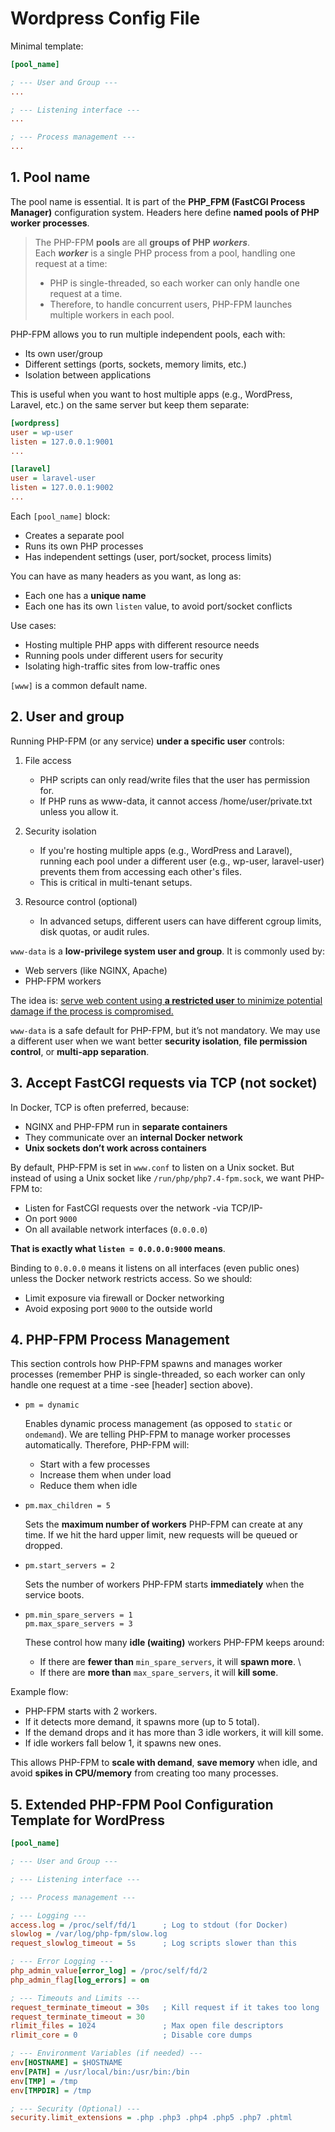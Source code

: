 # Wordpress Config File

Minimal template:

```ini
[pool_name]

; --- User and Group ---
...

; --- Listening interface ---
...

; --- Process management ---
...

```

## 1. Pool name

The pool name is essential. It is part of the **PHP_FPM (FastCGI Process Manager)** configuration system.
Headers here define **named pools of PHP worker processes**.

> The PHP-FPM **pools** are all **groups of PHP _workers_**. \
> Each **_worker_** is a single PHP process from a pool, handling one request at a time:
> - PHP is single-threaded, so each worker can only handle one request at a time.
> - Therefore, to handle concurrent users, PHP-FPM launches multiple workers in each pool.

PHP-FPM allows you to run multiple independent pools, each with:

- Its own user/group
- Different settings (ports, sockets, memory limits, etc.)
- Isolation between applications

This is useful when you want to host multiple apps (e.g., WordPress, Laravel, etc.) on the same server but keep them separate:

```ini
[wordpress]
user = wp-user
listen = 127.0.0.1:9001
...

[laravel]
user = laravel-user
listen = 127.0.0.1:9002
...
```

Each `[pool_name]` block:

- Creates a separate pool
- Runs its own PHP processes
- Has independent settings (user, port/socket, process limits)

You can have as many headers as you want, as long as:

- Each one has a **unique name**
- Each one has its own `listen` value, to avoid port/socket conflicts

Use cases:

- Hosting multiple PHP apps with different resource needs
- Running pools under different users for security
- Isolating high-traffic sites from low-traffic ones

`[www]` is a common default name.

## 2. User and group

Running PHP-FPM (or any service) **under a specific user** controls:
1. File access
    - PHP scripts can only read/write files that the user has permission for.
	- If PHP runs as www-data, it cannot access /home/user/private.txt unless you allow it.

2. Security isolation
	- If you're hosting multiple apps (e.g., WordPress and Laravel), running each pool under a different user (e.g., wp-user, laravel-user) prevents them from accessing each other's files.
	- This is critical in multi-tenant setups.

3. Resource control (optional)
	- In advanced setups, different users can have different cgroup limits, disk quotas, or audit rules.

`www-data` is a **low-privilege system user and group**.
It is commonly used by:
- Web servers (like NGINX, Apache)
- PHP-FPM workers

The idea is: <u>serve web content using **a restricted user** to minimize potential damage if the process is compromised.</u>

`www-data` is a safe default for PHP-FPM, but it’s not mandatory. We may use a different user when we want better **security isolation**, **file permission control**, or **multi-app separation**.

## 3. Accept FastCGI requests via TCP (not socket)

In Docker, TCP is often preferred, because:
- NGINX and PHP-FPM run in **separate containers**
- They communicate over an **internal Docker network**
- **Unix sockets don’t work across containers**

By default, PHP-FPM is set in `www.conf` to listen on a Unix socket. But instead of using a Unix socket like `/run/php/php7.4-fpm.sock`, we want PHP-FPM to:
- Listen for FastCGI requests over the network -via TCP/IP-
- On port `9000`
- On all available network interfaces (`0.0.0.0`)

**That is exactly what `listen = 0.0.0.0:9000` means**.

Binding to `0.0.0.0` means it listens on all interfaces (even public ones) unless the Docker network restricts access. So we should:
- Limit exposure via firewall or Docker networking
- Avoid exposing port `9000` to the outside world

## 4. PHP-FPM Process Management

This section controls how PHP-FPM spawns and manages worker processes (remember PHP is single-threaded, so each worker can only handle one request at a time -see [header] section above).

- `pm = dynamic`

	Enables dynamic process management (as opposed to `static` or `ondemand`). We are telling PHP-FPM to manage worker processes automatically. Therefore, PHP-FPM will:
	+ Start with a few processes
	+ Increase them when under load
	+ Reduce them when idle

- `pm.max_children = 5`

	Sets the **maximum number of workers** PHP-FPM can create at any time. If we hit the hard upper limit, new requests will be queued or dropped.

- `pm.start_servers = 2`

	Sets the number of workers PHP-FPM starts **immediately** when the service boots.

- `pm.min_spare_servers = 1` \
  `pm.max_spare_servers = 3`

	These control how many **idle (waiting)** workers PHP-FPM keeps around:
	+ If there are **fewer than** `min_spare_servers`, it will **spawn more**. \
	+ If there are **more than** `max_spare_servers`, it will **kill some**. 

Example flow:

- PHP-FPM starts with 2 workers.
- If it detects more demand, it spawns more (up to 5 total).
- If the demand drops and it has more than 3 idle workers, it will kill some.
- If idle workers fall below 1, it spawns new ones.

This allows PHP-FPM to **scale with demand**, **save memory** when idle, and avoid **spikes in CPU/memory** from creating too many processes.

## 5. Extended PHP-FPM Pool Configuration Template for WordPress

```ini
[pool_name]

; --- User and Group ---

; --- Listening interface ---

; --- Process management ---

; --- Logging ---
access.log = /proc/self/fd/1      ; Log to stdout (for Docker)
slowlog = /var/log/php-fpm/slow.log
request_slowlog_timeout = 5s      ; Log scripts slower than this

; --- Error Logging ---
php_admin_value[error_log] = /proc/self/fd/2
php_admin_flag[log_errors] = on

; --- Timeouts and Limits ---
request_terminate_timeout = 30s   ; Kill request if it takes too long
request_terminate_timeout = 30
rlimit_files = 1024               ; Max open file descriptors
rlimit_core = 0                   ; Disable core dumps

; --- Environment Variables (if needed) ---
env[HOSTNAME] = $HOSTNAME
env[PATH] = /usr/local/bin:/usr/bin:/bin
env[TMP] = /tmp
env[TMPDIR] = /tmp

; --- Security (Optional) ---
security.limit_extensions = .php .php3 .php4 .php5 .php7 .phtml
```